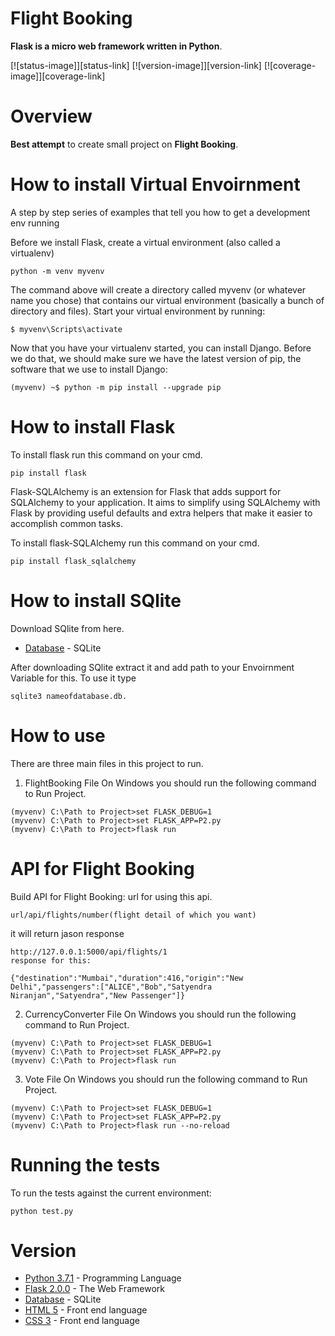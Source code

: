 Flight Booking
====================

**Flask is a micro web framework written in Python**.

[![status-image]][status-link]
[![version-image]][version-link]
[![coverage-image]][coverage-link]

Overview
====================

**Best attempt** to create small project on **Flight Booking**.



How to install Virtual Envoirnment
==================================
A step by step series of examples that tell you how to get a development env running

Before we install Flask, create a virtual environment (also called a virtualenv)

```
python -m venv myvenv
```

The command above will create a directory called myvenv (or whatever name you chose) that contains our virtual environment (basically a bunch of directory and files).
Start your virtual environment by running:

```
$ myvenv\Scripts\activate
```
Now that you have your virtualenv started, you can install Django.
Before we do that, we should make sure we have the latest version of pip, the software that we use to install Django:

```
(myvenv) ~$ python -m pip install --upgrade pip
```


How to install Flask
==================================

To install flask run this command on your cmd.

```
pip install flask

```
Flask-SQLAlchemy is an extension for Flask that adds support for SQLAlchemy to your application. It aims to simplify using SQLAlchemy with Flask by providing useful defaults and extra helpers that make it easier to accomplish common tasks.

To install flask-SQLAlchemy run this command on your cmd.
```
pip install flask_sqlalchemy

```



How to install SQlite
==================================

Download SQlite from here.

* [Database](https://www.sqlite.org/download.html) - SQLite

After downloading SQlite extract it and add path to your Envoirnment Variable for this.
To use it type 


```
sqlite3 nameofdatabase.db.
```



How to use
====================

There are three main files in this project to run.
1) FlightBooking File
On Windows you should run the following command to Run Project. 
```
(myvenv) C:\Path to Project>set FLASK_DEBUG=1
(myvenv) C:\Path to Project>set FLASK_APP=P2.py
(myvenv) C:\Path to Project>flask run

```

API for Flight Booking
=======================

Build API for Flight Booking:
url for using this api.
```
url/api/flights/number(flight detail of which you want)

```
it will return jason response

```
http://127.0.0.1:5000/api/flights/1
response for this:

{"destination":"Mumbai","duration":416,"origin":"New Delhi","passengers":["ALICE","Bob","Satyendra Niranjan","Satyendra","New Passenger"]}

```



2) CurrencyConverter File
On Windows you should run the following command to Run Project. 
```
(myvenv) C:\Path to Project>set FLASK_DEBUG=1
(myvenv) C:\Path to Project>set FLASK_APP=P2.py
(myvenv) C:\Path to Project>flask run

```


3) Vote File
On Windows you should run the following command to Run Project. 
```
(myvenv) C:\Path to Project>set FLASK_DEBUG=1
(myvenv) C:\Path to Project>set FLASK_APP=P2.py
(myvenv) C:\Path to Project>flask run --no-reload 

```




Running the tests
====================

To run the tests against the current environment:

    python test.py




Version
====================
* [Python 3.7.1](https://www.python.org/downloads/release/python-370/) - Programming Language
* [Flask 2.0.0](http://flask.pocoo.org/) - The Web Framework
* [Database](https://www.sqlite.org/download.html) - SQLite
* [HTML 5](https://www.python.org/downloads/release/python-370/) - Front end language
* [CSS 3](https://docs.djangoproject.com/en/2.2/releases/2.0/) - Front end language

